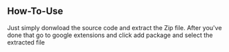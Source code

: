 ## How-To-Use
Just simply donwload the source code and extract the Zip file.
After you've done that go to google extensions and click add package and select the extracted file